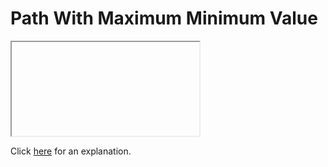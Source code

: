 # Path With Maximum Minimum Value 

<iframe></iframe>

Click [here](Explanation.md) for an explanation.

